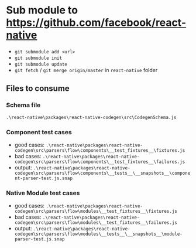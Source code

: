# Sub module to https://github.com/facebook/react-native

- `git submodule add <url>`
- `git submodule init`
- `git submodule update`
- `git fetch` / `git merge origin/master` in `react-native` folder

## Files to consume

### Schema file

`.\react-native\packages\react-native-codegen\src\CodegenSchema.js`

### Component test cases
- good cases: `.\react-native\packages\react-native-codegen\src\parsers\flow\components\__test_fixtures__\fixtures.js`
- bad cases:  `.\react-native\packages\react-native-codegen\src\parsers\flow\components\__test_fixtures__\failures.js`
- output:     `.\react-native\packages\react-native-codegen\src\parsers\flow\components\__tests__\__snapshots__\component-parser-test.js.snap`

### Native Module test cases
- good cases: `.\react-native\packages\react-native-codegen\src\parsers\flow\modules\__test_fixtures__\fixtures.js`
- bad cases:  `.\react-native\packages\react-native-codegen\src\parsers\flow\modules\__test_fixtures__\failures.js`
- output:     `.\react-native\packages\react-native-codegen\src\parsers\flow\modules\__tests__\__snapshots__\module-parser-test.js.snap`
